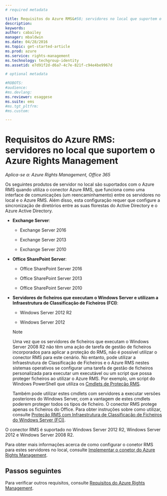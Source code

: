 ```yaml
---
# required metadata

title: Requisitos do Azure RMS&#58; servidores no local que suportem o Azure Rights Management | Azure RMS
description:
keywords:
author: cabailey
manager: mbaldwin
ms.date: 04/28/2016
ms.topic: get-started-article
ms.prod: azure
ms.service: rights-management
ms.technology: techgroup-identity
ms.assetid: e7d91f2d-d6a7-4c7e-821f-c94e4be9967d

# optional metadata

#ROBOTS:
#audience:
#ms.devlang:
ms.reviewer: esaggese
ms.suite: ems
#ms.tgt_pltfrm:
#ms.custom:

---
```



# Requisitos do Azure RMS: servidores no local que suportem o Azure Rights Management

*Aplica-se a: Azure Rights Management, Office 365*

Os seguintes produtos de servidor no local são suportados com o Azure RMS quando utiliza o conector Azure RMS, que funciona como uma interface de comunicações (um reencaminhamento) entre os servidores no local e o Azure RMS. Além disso, esta configuração requer que configure a sincronização de diretórios entre as suas florestas do Active Directory e o Azure Active Directory.

-   **Exchange Server**:

    -   Exchange Server 2016

    -   Exchange Server 2013

    -   Exchange Server 2010

-   **Office SharePoint Server**:

    -   Office SharePoint Server 2016

    -   Office SharePoint Server 2013

    -   Office SharePoint Server 2010

-   **Servidores de ficheiros que executam o Windows Server e utilizam a Infraestrutura de Classificação de Ficheiros (FCI)**:

    -   Windows Server 2012 R2

    -   Windows Server 2012

    > [!NOTE]
    > Uma vez que os servidores de ficheiros que executam o Windows Server 2008 R2 não têm uma ação de tarefa de gestão de ficheiros incorporados para aplicar a proteção do RMS, não é possível utilizar o conector RMS para este cenário. No entanto, pode utilizar a Infraestrutura de Classificação de Ficheiros e o Azure RMS nestes sistemas operativos se configurar uma tarefa de gestão de ficheiros personalizada para executar um executável ou um script que possa proteger ficheiros ao utilizar o Azure RMS. Por exemplo, um script do Windows PowerShell que utiliza os [Cmdlets de Proteção RMS](https://msdn.microsoft.com/library/azure/mt433195.aspx).
    > 
    > Também pode utilizar estes cmdlets com servidores a executar versões posteriores do Windows Server, com a vantagem de estes cmdlets poderem proteger todos os tipos de ficheiro. O conector RMS protege apenas os ficheiros do Office. Para obter instruções sobre como utilizar, consulte [Proteção RMS com Infraestrutura de Classificação de Ficheiros do Windows Server &#40;FCI&#41;](../rms-client/configure-fci.md).

O conector RMS é suportado no Windows Server 2012 R2, Windows Server 2012 e Windows Server 2008 R2.

Para obter mais informações acerca de como configurar o conetor RMS para estes servidores no local, consulte [Implementar o conetor do Azure Rights Management](../deploy-use/deploy-rms-connector.md).

## Passos seguintes
Para verificar outros requisitos, consulte [Requisitos do Azure Rights Management](requirements-azure-rms.md).


<!--HONumber=May16_HO2-->


